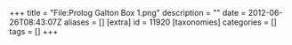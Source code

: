 +++
title = "File:Prolog Galton Box 1.png"
description = ""
date = 2012-06-26T08:43:07Z
aliases = []
[extra]
id = 11920
[taxonomies]
categories = []
tags = []
+++


